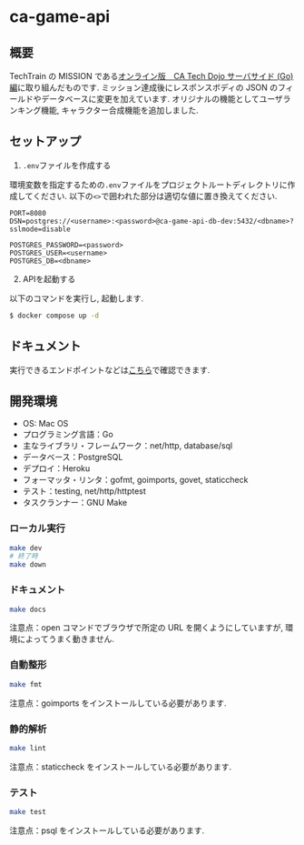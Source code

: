 # ca-game-api

## 概要

TechTrain の MISSION である[オンライン版　CA Tech Dojo サーバサイド (Go)編](https://techbowl.co.jp/techtrain/missions/12)に取り組んだものです. 
ミッション達成後にレスポンスボディの JSON のフィールドやデータベースに変更を加えています. 
オリジナルの機能としてユーザランキング機能, キャラクター合成機能を追加しました.

## セットアップ

1. `.env`ファイルを作成する

環境変数を指定するための`.env`ファイルをプロジェクトルートディレクトリに作成してください.
以下の`<>`で囲われた部分は適切な値に置き換えてください.

```test:.env
PORT=8080
DSN=postgres://<username>:<password>@ca-game-api-db-dev:5432/<dbname>?sslmode=disable

POSTGRES_PASSWORD=<password>
POSTGRES_USER=<username>
POSTGRES_DB=<dbname>
```

2. APIを起動する

以下のコマンドを実行し, 起動します.

```bash
$ docker compose up -d
```

## ドキュメント

実行できるエンドポイントなどは[こちら](https://minguu42.github.io/ca-game-api/)で確認できます.

## 開発環境

- OS: Mac OS
- プログラミング言語：Go
- 主なライブラリ・フレームワーク：net/http, database/sql
- データベース：PostgreSQL
- デプロイ：Heroku
- フォーマッタ・リンタ：gofmt, goimports, govet, staticcheck
- テスト：testing, net/http/httptest
- タスクランナー：GNU Make

### ローカル実行

```bash
make dev
# 終了時
make down
```

### ドキュメント

```bash
make docs
```

注意点：open コマンドでブラウザで所定の URL を開くようにしていますが, 環境によってうまく動きません.

### 自動整形

```bash
make fmt
```

注意点：goimports をインストールしている必要があります.

### 静的解析

```bash
make lint
```

注意点：staticcheck をインストールしている必要があります.

### テスト

```bash
make test
```

注意点：psql をインストールしている必要があります.
